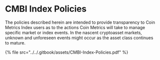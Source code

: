 # CMBI Index Policies

The policies described herein are intended to provide transparency to Coin Metrics Index users as to the actions Coin Metrics will take to manage specific market or index events. In the nascent cryptoasset markets, unknown and unforeseen events might occur as the asset class continues to mature.&#x20;

{% file src="../../.gitbook/assets/CMBI-Index-Policies.pdf" %}
